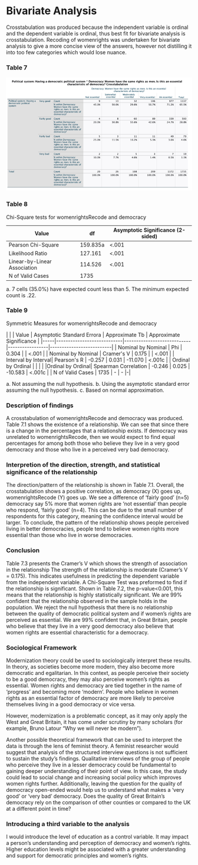# Bivariate Analysis

Crosstabulation was produced because the independent variable is ordinal and the dependent variable is ordinal, 
thus best fit for bivariate analysis is crosstabulation. Recoding of womenrights was undertaken for bivariate analysis to give a more concise view of the answers,
however not distilling it into too few categories which would lose nuance. 

### Table 7
![alt text](Figure3.png "Figure3")

### Table 8
Chi-Square tests for womenrightsRecode and democracy

| Value                        | df  | Asymptotic Significance (2-sided) |
|------------------------------|-----|----------------------------------|
| Pearson Chi-Square           | 159.835a | <.001                        |
| Likelihood Ratio             | 127.161 | <.001                        |
| Linear-by-Linear Association | 114.526 | <.001                        |
| N of Valid Cases             | 1735   |                                  |

a. 7 cells (35.0%) have expected count less than 5. The minimum expected count is .22.

### Table 9
Symmetric Measures for womenrightsRecode and democracy

|  | | Value                      | Asymptotic Standard Errora | Approximate Tb | Approximate Significance |
|-----|----------------------------|----------------------------|-----------------|--------------------------|
| Nominal by Nominal  | Phi          | 0.304            |                 | <.001                    |
| Nominal by Nominal  | Cramer's V                 | 0.175                      |                 | <.001                    | 
| Interval by Interval| Pearson's R                | -0.257                     | 0.031           | -11.070                  | <.001c    |
| Ordinal by Ordinal         |                            |                 |                          |
|Ordinal by Ordinal| Spearman Correlation       | -0.246                     | 0.025           | -10.583                  | <.001c                   |
| N of Valid Cases           | 1735                       |    -             |           -               |-|

a. Not assuming the null hypothesis.
b. Using the asymptotic standard error assuming the null hypothesis.
c. Based on normal approximation.

### Description of findings

A crosstabulation of womenrightsRecode and democracy was produced. Table 7.1 shows the existence of a relationship. We can see that since there is a change in the percentages that a relationship exists. If democracy was unrelated to womenrightsRecode, then we would expect to find equal percentages for among both those who believe they live in a very good democracy and those who live in a perceived very bad democracy. 

### Interpretion of the direction, strength, and statistical significance of the relationship
The direction/pattern of the relationship is shown in Table 7.1. Overall, the crosstabulation shows a positive correlation, as democracy (X) goes up, womenrightsRecode (Y) goes up. We see a difference of ‘fairly good’ (n=5) democracy say 5% more that women rights are ‘not essential’ than people who respond, ‘fairly good’ (n=4). This can be due to the small number of respondents for this category, meaning the confidence interval would be larger. To conclude, the pattern of the relationship shows people perceived living in better democracies, people tend to believe women rights more essential than those who live in worse democracies. 

### Conclusion
Table 7.3 presents the Cramer’s V which shows the strength of association in the relationship The strength of the relationship is moderate (Cramer’s V = 0.175). This indicates usefulness in predicting the dependent variable from the independent variable. 
A Chi-Square Test was preformed to find if the relationship is significant. Shown in Table 7.2, the p-value<0.001, this means that the relationship is highly statistically significant. We are 99% confident that the relationship observed in the sample holds in the population. We reject the null hypothesis that there is no relationship between the quality of democratic political system and if women’s rights are perceived as essential. We are 99% confident that, in Great Britain, people who believe that they live in a very good democracy also believe that women rights are essential characteristic for a democracy.   

### Sociological Framework
Modernization theory could be used to sociologically interpret these results. In theory, as societies become more modern, they also become more democratic and egalitarian. In this context, as people perceive their society to be a good democracy, they may also perceive women’s rights as essential. Women rights and democracy are tied together in the name of ‘progress’ and becoming more ‘modern’. People who believe in women rights as an essential factor of democracy are more likely to perceive themselves living in a good democracy or vice versa. 

However, modernization is a problematic concept, as it may only apply the West and Great Britain, it has come under scrutiny by many scholars (for example, Bruno Latour “Why we will never be modern”).

Another possible theoretical framework that can be used to interpret the data is through the lens of feminist theory. A feminist researcher would suggest that analysis of the structured interview questions is not sufficient to sustain the study’s findings. Qualitative interviews of the group of people who perceive they live in a lesser democracy could be fundamental to gaining deeper understanding of their point of view. In this case, the study could lead to social change and increasing social policy which improves women rights further. Additionally, leaving the question for the quality of democracy open-ended would help us to understand what makes a ‘very good’ or ‘very bad’ democracy. Does the quality of Great Britain’s democracy rely on the comparison of other counties or compared to the UK at a different point in time?

### Introducing a third variable to the analysis
I would introduce the level of education as a control variable. It may impact a person’s understanding and perception of democracy and women’s rights. Higher education levels might be associated with a greater understanding and support for democratic principles and women’s rights.
